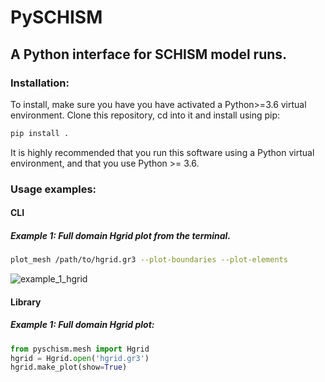 # PySCHISM

## A Python interface for SCHISM model runs.

### Installation:

To install, make sure you have you have activated a Python>=3.6 virtual environment. Clone this repository, cd into it and install using pip:
``` bash
pip install .
```
It is highly recommended that you run this software using a Python virtual environment, and that you use Python >= 3.6.


### Usage examples:

#### CLI
##### Example 1: Full domain Hgrid plot from the terminal.
``` bash
plot_mesh /path/to/hgrid.gr3 --plot-boundaries --plot-elements
```
![example_1_hgrid](https://raw.githubusercontent.com/schism-dev/pyschism/dev/examples/example_1/hgrid.png)

#### Library
##### Example 1: Full domain Hgrid plot:
``` python
from pyschism.mesh import Hgrid
hgrid = Hgrid.open('hgrid.gr3')
hgrid.make_plot(show=True)
```
